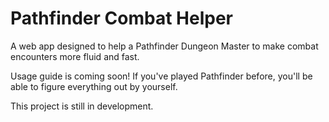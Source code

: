 # Pathfinder Combat Helper

A web app designed to help a Pathfinder Dungeon Master to
make combat encounters more fluid and fast.

Usage guide is coming soon! If you've played Pathfinder before, you'll be able to figure
everything out by yourself.

This project is still in development.
